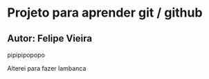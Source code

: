 # Projeto para aprender git / github

## Autor: Felipe Vieira

pipipipopopo

Alterei para fazer lambanca
